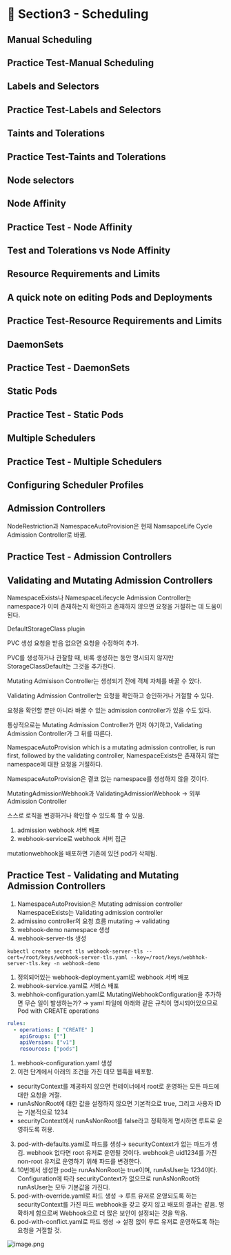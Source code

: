 # 🍨 Section3 - Scheduling

## Manual Scheduling


## Practice Test-Manual Scheduling


## Labels and Selectors


## Practice Test-Labels and Selectors


## Taints and Tolerations


## Practice Test-Taints and Tolerations


## Node selectors


## Node Affinity


## Practice Test - Node Affinity


## Test and Tolerations vs Node Affinity


## Resource Requirements and Limits


## A quick note on editing Pods and Deployments


## Practice Test-Resource Requirements and Limits


## DaemonSets


## Practice Test - DaemonSets


## Static Pods


## Practice Test - Static Pods


## Multiple Schedulers


## Practice Test - Multiple Schedulers


## Configuring Scheduler Profiles


## Admission Controllers


NodeRestriction과 NamespaceAutoProvision은 현재 NamsapceLife Cycle Admission Controller로 바뀜.


## Practice Test - Admission Controllers


## Validating and Mutating Admission Controllers


NamespaceExists나 NamespaceLifecycle Admission Controller는 namespace가 이미 존재하는지 확인하고 존재하지 않으면 요청을 거절하는 데 도움이 된다.


DefaultStorageClass plugin


PVC 생성 요청을 받음 없으면 요청을 수정하여 추가.


PVC를 생성하거나 관찰할 때, 비록 생성하는 동안 명시되지 않지만 StorageClassDefault는 그것을 추가한다.


Mutating Admisison Controller는 생성되기 전에 객체 자체를 바꿀 수 있다.


Validating Admission Controller는 요청을 확인하고 승인하거나 거절할 수 있다.


요청을 확인할 뿐만 아니라 바꿀 수 있는 admission controller가 있을 수도 있다.


통상적으로는 Mutating Admission Controller가 먼저 야기하고, Validating Admission Controller가 그 뒤를 따른다.


NamespaceAutoProvision which is a mutating admission controller, is run first, followed by the validating controller, NamespaceExists은 존재하지 않는 namespace에 대한 요청을 거절하다.


NamespaceAutoProvision은 결코 없는 namespace를 생성하지 않을 것이다.


MutatingAdmissionWebhook과 ValidatingAdmissionWebhook → 외부 Admission Controller


스스로 로직을 변경하거나 확인할 수 있도록 할 수 있음.

1. admission webhook 서버 배포
2. webhook-service로 webhook 서버 접근

mutationwebhook을 배포하면 기존에 있던 pod가 삭제됨.


## Practice Test - Validating and Mutating Admission Controllers

1. NamespaceAutoProvision은 Mutating admission controller
NamespaceExists는 Validating admission controller
2. admissino controller의 요청 흐름
mutating → validating
3. webhook-demo namespace 생성
4. webhook-server-tls 생성

```shell
kubectl create secret tls webhook-server-tls --cert=/root/keys/webhook-server-tls.yaml --key=/root/keys/webhhok-server-tls.key -n webhook-demo
```

1. 정의되어있는 webhook-deployment.yaml로 webhook 서버 배포
2. webhook-service.yaml로 서비스 배포
3. webhhok-configuration.yaml로 MutatingWebhookConfiguration을 추가하면 무슨 일이 발생하는가?
→ yaml 파일에 아래와 같은 규칙이 명시되어있으므로 Pod with CREATE operations

```yaml
rules:
  - operations: [ "CREATE" ]
    apiGroups: [""]
    apiVersion: ["v1"]
    resources: ["pods"]
```

1. webhook-configuration.yaml 생성
2. 이전 단계에서 아래의 조건을 가진 데모 웹훅을 배포함.
- securityContext를 제공하지 않으면 컨테이너에서 root로 운영하는 모든 파드에 대한 요청을 거절.
- runAsNonRoot에 대한 값을 설정하지 않으면 기본적으로 true, 그리고 사용자 ID는 기본적으로 1234
- securityContext에서 runAsNonRoot를 false라고 정확하게 명시하면 루트로 운영하도록 허용.
3. pod-with-defaults.yaml로 파드를 생성→ securityContext가 없는 파드가 생김.
webhook 없다면 root 유저로 운영될 것이다. webhook은 uid1234를 가진 non-root 유저로 운영하기 위해 파드를 변경한다.
4. 10번에서 생성한 pod는 runAsNonRoot는 true이며, runAsUser는 1234이다.
Configuration에 따라 securityContext가 없으므로 runAsNonRoot와 runAsUser는 모두 기본값을 가진다.
5. pod-with-override.yaml로 파드 생성 → 루트 유저로 운영되도록 하는 securityContext를 가진 파드
webhook을 갖고 갖지 않고 배포의 결과는 같음.
명확하게 함으로써 Webhook으로 더 많은 보안이 설정되는 것을 막음.
6. pod-with-conflict.yaml로 파드 생성 → 
설정 없이 루트 유저로 운영하도록 하는 요청을 거절할 것.

![image.png](https://prod-files-secure.s3.us-west-2.amazonaws.com/b2ea2032-00e9-4883-a13b-cb03cf5b2334/501c3b54-0de4-44d6-afe6-eca0c6373e4f/image.png?X-Amz-Algorithm=AWS4-HMAC-SHA256&X-Amz-Content-Sha256=UNSIGNED-PAYLOAD&X-Amz-Credential=ASIAZI2LB466XG4KXZOD%2F20250314%2Fus-west-2%2Fs3%2Faws4_request&X-Amz-Date=20250314T140757Z&X-Amz-Expires=3600&X-Amz-Security-Token=IQoJb3JpZ2luX2VjEKX%2F%2F%2F%2F%2F%2F%2F%2F%2F%2FwEaCXVzLXdlc3QtMiJHMEUCIQCSQZeADN6YkBmqEdtp1yBLkBIjGkP8e6VjypyTpox%2FjQIgODuuFz2336pUJLOZx8MCBiJ485tSfH3%2B06M1hghE3kkqiAQI7v%2F%2F%2F%2F%2F%2F%2F%2F%2F%2FARAAGgw2Mzc0MjMxODM4MDUiDLBn0V8JPZi54b2hqyrcA8AxJ1zXQaaebGyJQ1hKe7VdEppHJtvcp5I%2FlRMCzG1%2FMkfj2lYwXtPXP1lOiZppIn7lqaayEHsFMdIt0698b47z8f8om7E1gTtmaWrTxfS0kA4%2BBDgyRMXPla5CsXdTAbGfZt2jEfNPmPoBm4chxiP0Wu3OB9IX5Zf3qX41vNqGVMMWNFAAQOKZCfRMEtFjRdrXFwinR%2BTs7%2BZe2gfDbTPsSzQ0XgoRfAxCh1VliZ9DFByWDYqNX11qWSpqeuIsGInKnHEdWS%2B1h897S1Md5ebILcFSweIi%2BCFAtlEa2XAXabnseM1VFbgGs9T2%2FTC6Q6pDf4Iz5ZtSYSI96Q0fzXmMlqLdshZ2inPPnwVRBBtY7nW7R6BTeWEOIUp43AV%2BrcB07qo%2Fvpq%2FT2AwRae%2FPugt29hU%2Fcs69EqnHsexXy%2FXYw7c0VPZaqiLH2pWahR5JE1DOaHTKiFNxD3O8QNQVOxY1xk5F0TcL7%2Fd6rPa754pif8FXuFWADtN5S8DyrCnyo98VF0P2XNdxJHoUnm9SaqgT54fYpg7%2B%2FNX8fe855X9sXTPDG8%2FE0Z1bt%2F5wJhlxW%2BnGlwjYDFFrz4a95oROCUPsOZjXHLOxOXHTp2sNHhh87Nj09u%2FrK2zm%2FQ4MPPY0L4GOqUBbJq7hlYvO7rll%2BnsTp00ozdWiVbzc7%2Fn3rr4aRRTsBhDoqttHf4l6oeu1vHkKuv9GZPziVqcgRdS31I0BO5bIMYD3B9xbmI%2BJb%2FloPeo2Ri9gFAGibugepVGxqNXYUgqQqwqzhA1jwkMN1GJ83cWiUB%2B1WjD%2FxvJBFx%2FaG8t0ennPOGwpjrhGfslnHwwlHb7visdrtC5tOl95HMyyBiPrUD5rIc0&X-Amz-Signature=e449d882faf7d091b4a2428ee8c3e507572f706c346eed4a482bc1c5643e2edf&X-Amz-SignedHeaders=host&x-id=GetObject)

